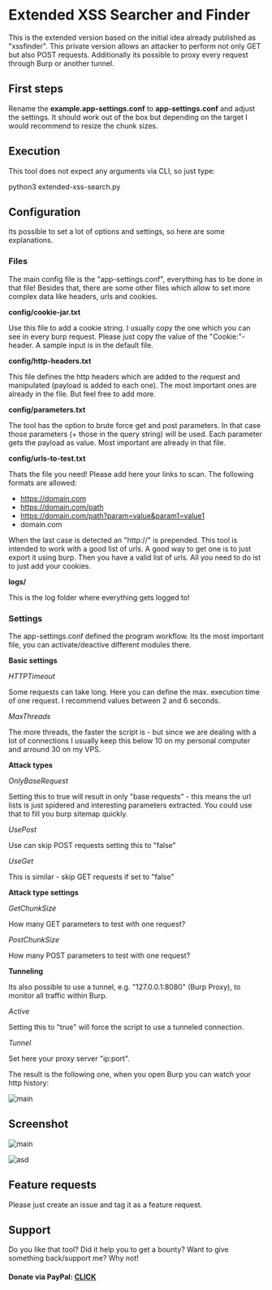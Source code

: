 # Extended XSS Searcher and Finder

This is the extended version based on the initial idea already published as "xssfinder". This private version allows an attacker
to perform not only GET but also POST requests. Additionally its possible to proxy every request through Burp or another tunnel.

## First steps

Rename the __example.app-settings.conf__ to __app-settings.conf__ and adjust the settings. It should work out of the box but
depending on the target I would recommend to resize the chunk sizes.

## Execution

This tool does not expect any arguments via CLI, so just type:

python3 extended-xss-search.py

## Configuration

Its possible to set a lot of options and settings, so here are some explanations.

### Files

The main config file is the "app-settings.conf", everything has to be done in that file! Besides that, there are some 
other files which allow to set more complex data like headers, urls and cookies.

__config/cookie-jar.txt__

Use this file to add a cookie string. I usually copy the one which you can see in every burp request. Please just 
copy the value of the "Cookie:"-header. A sample input is in the default file.

__config/http-headers.txt__

This file defines the http headers which are added to the request and manipulated (payload is added to each one). The 
most important ones are already in the file. But feel free to add more.

__config/parameters.txt__

The tool has the option to brute force get and post parameters. In that case those parameters (+ those in the query 
string) will be used. Each parameter gets the payload as value. Most important are already in that file.

__config/urls-to-test.txt__

Thats the file you need! Please add here your links to scan. The following formats are allowed:

- https://domain.com
- https://domain.com/path
- https://domain.com/path?param=value&param1=value1
- domain.com

When the last case is detected an "http://" is prepended. This tool is intended to work with a good list of urls. A 
good way to get one is to just export it using burp. Then you have a valid list of urls. All you need to do ist to 
just add your cookies.

__logs/__

This is the log folder where everything gets logged to!

### Settings

The app-settings.conf defined the program workflow. Its the most important file, you can activate/deactive different 
modules there.

__Basic settings__

_HTTPTimeout_

Some requests can take long. Here you can define the max. execution time of one request. I recommend values between 2 
and 6 seconds.

_MaxThreads_

The more threads, the faster the script is - but since we are dealing with a lot of connections I usually keep this 
below 10 on my personal computer and arround 30 on my VPS.

__Attack types__

_OnlyBaseRequest_

Setting this to true will result in only "base requests" - this means the url lists is just spidered and interesting
parameters extracted. You could use that to fill you burp sitemap quickly.

_UsePost_

Use can skip POST requests setting this to "false"

_UseGet_

This is similar - skip GET requests if set to "false"

__Attack type settings__

_GetChunkSize_

How many GET parameters to test with one request?

_PostChunkSize_

How many POST parameters to test with one request?

__Tunneling__

Its also possible to use a tunnel, e.g. "127.0.0.1:8080" (Burp Proxy), to monitor all traffic within Burp.

_Active_

Setting this to "true" will force the script to use a tunneled connection.

_Tunnel_

Set here your proxy server "ip:port".

The result is the following one, when you open Burp you can watch your http history:

![main](https://i.imgur.com/FKGOCHq.png)

## Screenshot

![main](https://i.imgur.com/DRGzb4m.png)

![asd](https://i.imgur.com/51sVjOt.png)

## Feature requests

Please just create an issue and tag it as a feature request.

## Support

Do you like that tool? Did it help you to get a bounty? Want to give something back/support me? Why not!<br />

#### Donate via PayPal: <a href="https://www.paypal.com/cgi-bin/webscr?cmd=_s-xclick&hosted_button_id=PPHDNEJWY5UXJ&source=url">CLICK</a>

